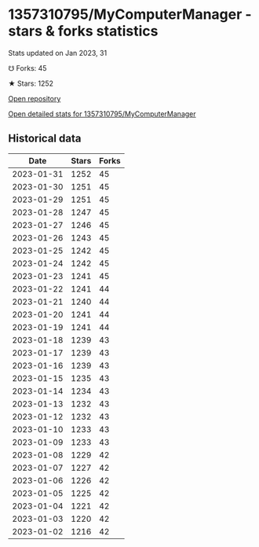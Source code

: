 # 1357310795/MyComputerManager - stars & forks statistics

Stats updated on Jan 2023, 31

☋ Forks: 45

★ Stars: 1252

[Open repository](https://github.com/1357310795/MyComputerManager)

[Open detailed stats for 1357310795/MyComputerManager](https://reviewgithub.com/rep/1357310795/MyComputerManager)

## Historical data
| Date | Stars | Forks |
|------|-------|-------|
| 2023-01-31 | 1252 | 45 | 
| 2023-01-30 | 1251 | 45 | 
| 2023-01-29 | 1251 | 45 | 
| 2023-01-28 | 1247 | 45 | 
| 2023-01-27 | 1246 | 45 | 
| 2023-01-26 | 1243 | 45 | 
| 2023-01-25 | 1242 | 45 | 
| 2023-01-24 | 1242 | 45 | 
| 2023-01-23 | 1241 | 45 | 
| 2023-01-22 | 1241 | 44 | 
| 2023-01-21 | 1240 | 44 | 
| 2023-01-20 | 1241 | 44 | 
| 2023-01-19 | 1241 | 44 | 
| 2023-01-18 | 1239 | 43 | 
| 2023-01-17 | 1239 | 43 | 
| 2023-01-16 | 1239 | 43 | 
| 2023-01-15 | 1235 | 43 | 
| 2023-01-14 | 1234 | 43 | 
| 2023-01-13 | 1232 | 43 | 
| 2023-01-12 | 1232 | 43 | 
| 2023-01-10 | 1233 | 43 | 
| 2023-01-09 | 1233 | 43 | 
| 2023-01-08 | 1229 | 42 | 
| 2023-01-07 | 1227 | 42 | 
| 2023-01-06 | 1226 | 42 | 
| 2023-01-05 | 1225 | 42 | 
| 2023-01-04 | 1221 | 42 | 
| 2023-01-03 | 1220 | 42 | 
| 2023-01-02 | 1216 | 42 | 

